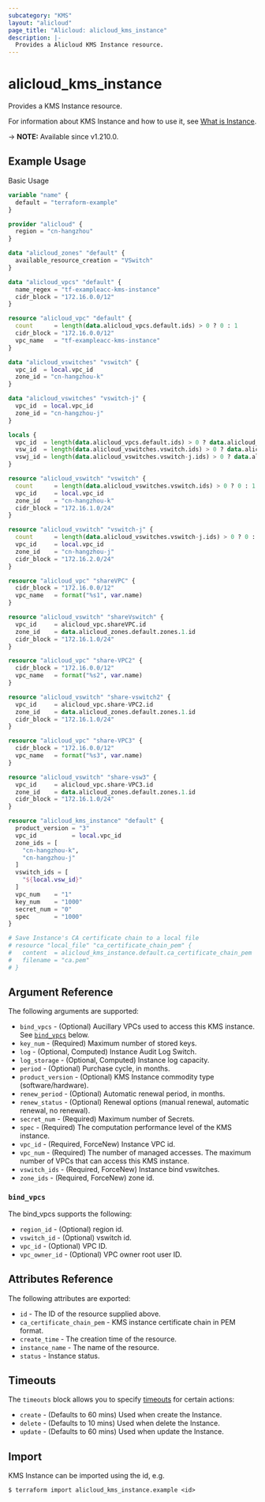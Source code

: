 ```yaml
---
subcategory: "KMS"
layout: "alicloud"
page_title: "Alicloud: alicloud_kms_instance"
description: |-
  Provides a Alicloud KMS Instance resource.
---
```


# alicloud_kms_instance

Provides a KMS Instance resource. 

For information about KMS Instance and how to use it, see [What is Instance](https://www.alibabacloud.com/help/zh/key-management-service/latest/kms-instance-management).

-> **NOTE:** Available since v1.210.0.

## Example Usage

Basic Usage

```terraform
variable "name" {
  default = "terraform-example"
}

provider "alicloud" {
  region = "cn-hangzhou"
}

data "alicloud_zones" "default" {
  available_resource_creation = "VSwitch"
}

data "alicloud_vpcs" "default" {
  name_regex = "tf-exampleacc-kms-instance"
  cidr_block = "172.16.0.0/12"
}

resource "alicloud_vpc" "default" {
  count      = length(data.alicloud_vpcs.default.ids) > 0 ? 0 : 1
  cidr_block = "172.16.0.0/12"
  vpc_name   = "tf-exampleacc-kms-instance"
}

data "alicloud_vswitches" "vswitch" {
  vpc_id  = local.vpc_id
  zone_id = "cn-hangzhou-k"
}

data "alicloud_vswitches" "vswitch-j" {
  vpc_id  = local.vpc_id
  zone_id = "cn-hangzhou-j"
}

locals {
  vpc_id  = length(data.alicloud_vpcs.default.ids) > 0 ? data.alicloud_vpcs.default.ids.0 : concat(alicloud_vpc.default[*].id, [""])[0]
  vsw_id  = length(data.alicloud_vswitches.vswitch.ids) > 0 ? data.alicloud_vswitches.vswitch.ids.0 : concat(alicloud_vswitch.vswitch[*].id, [""])[0]
  vswj_id = length(data.alicloud_vswitches.vswitch-j.ids) > 0 ? data.alicloud_vswitches.vswitch-j.ids.0 : concat(alicloud_vswitch.vswitch-j[*].id, [""])[0]
}

resource "alicloud_vswitch" "vswitch" {
  count      = length(data.alicloud_vswitches.vswitch.ids) > 0 ? 0 : 1
  vpc_id     = local.vpc_id
  zone_id    = "cn-hangzhou-k"
  cidr_block = "172.16.1.0/24"
}

resource "alicloud_vswitch" "vswitch-j" {
  count      = length(data.alicloud_vswitches.vswitch-j.ids) > 0 ? 0 : 1
  vpc_id     = local.vpc_id
  zone_id    = "cn-hangzhou-j"
  cidr_block = "172.16.2.0/24"
}

resource "alicloud_vpc" "shareVPC" {
  cidr_block = "172.16.0.0/12"
  vpc_name   = format("%s1", var.name)
}

resource "alicloud_vswitch" "shareVswitch" {
  vpc_id     = alicloud_vpc.shareVPC.id
  zone_id    = data.alicloud_zones.default.zones.1.id
  cidr_block = "172.16.1.0/24"
}

resource "alicloud_vpc" "share-VPC2" {
  cidr_block = "172.16.0.0/12"
  vpc_name   = format("%s2", var.name)
}

resource "alicloud_vswitch" "share-vswitch2" {
  vpc_id     = alicloud_vpc.share-VPC2.id
  zone_id    = data.alicloud_zones.default.zones.1.id
  cidr_block = "172.16.1.0/24"
}

resource "alicloud_vpc" "share-VPC3" {
  cidr_block = "172.16.0.0/12"
  vpc_name   = format("%s3", var.name)
}

resource "alicloud_vswitch" "share-vsw3" {
  vpc_id     = alicloud_vpc.share-VPC3.id
  zone_id    = data.alicloud_zones.default.zones.1.id
  cidr_block = "172.16.1.0/24"
}

resource "alicloud_kms_instance" "default" {
  product_version = "3"
  vpc_id          = local.vpc_id
  zone_ids = [
    "cn-hangzhou-k",
    "cn-hangzhou-j"
  ]
  vswitch_ids = [
    "${local.vsw_id}"
  ]
  vpc_num    = "1"
  key_num    = "1000"
  secret_num = "0"
  spec       = "1000"
}

# Save Instance's CA certificate chain to a local file
# resource "local_file" "ca_certificate_chain_pem" {
#   content  = alicloud_kms_instance.default.ca_certificate_chain_pem
#   filename = "ca.pem"
# }
```

## Argument Reference

The following arguments are supported:
* `bind_vpcs` - (Optional) Aucillary VPCs used to access this KMS instance. See [`bind_vpcs`](#bind_vpcs) below.
* `key_num` - (Required) Maximum number of stored keys.
* `log` - (Optional, Computed) Instance Audit Log Switch.
* `log_storage` - (Optional, Computed) Instance log capacity.
* `period` - (Optional) Purchase cycle, in months.
* `product_version` - (Optional) KMS Instance commodity type (software/hardware).
* `renew_period` - (Optional) Automatic renewal period, in months.
* `renew_status` - (Optional) Renewal options (manual renewal, automatic renewal, no renewal).
* `secret_num` - (Required) Maximum number of Secrets.
* `spec` - (Required) The computation performance level of the KMS instance.
* `vpc_id` - (Required, ForceNew) Instance VPC id.
* `vpc_num` - (Required) The number of managed accesses. The maximum number of VPCs that can access this KMS instance.
* `vswitch_ids` - (Required, ForceNew) Instance bind vswitches.
* `zone_ids` - (Required, ForceNew) zone id.

### `bind_vpcs`

The bind_vpcs supports the following:
* `region_id` - (Optional) region id.
* `vswitch_id` - (Optional) vswitch id.
* `vpc_id` - (Optional) VPC ID.
* `vpc_owner_id` - (Optional) VPC owner root user ID.

## Attributes Reference

The following attributes are exported:
* `id` - The ID of the resource supplied above.
* `ca_certificate_chain_pem` - KMS instance certificate chain in PEM format.
* `create_time` - The creation time of the resource.
* `instance_name` - The name of the resource.
* `status` - Instance status.

## Timeouts

The `timeouts` block allows you to specify [timeouts](https://www.terraform.io/docs/configuration-0-11/resources.html#timeouts) for certain actions:
* `create` - (Defaults to 60 mins) Used when create the Instance.
* `delete` - (Defaults to 10 mins) Used when delete the Instance.
* `update` - (Defaults to 60 mins) Used when update the Instance.

## Import

KMS Instance can be imported using the id, e.g.

```shell
$ terraform import alicloud_kms_instance.example <id>
```